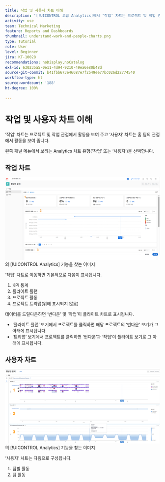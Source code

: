 ```yaml
---
title: 작업 및 사용자 차트 이해
description: '[!UICONTROL 고급 Analytics]에서 ‘작업’ 차트는 프로젝트 및 작업 관점에서 활동을 보여 주고 ‘사용자’ 차트는 홈 팀의 관점에서 활동을 보여 줍니다.'
activity: use
team: Technical Marketing
feature: Reports and Dashboards
thumbnail: understand-work-and-people-charts.png
type: Tutorial
role: User
level: Beginner
jira: KT-10028
recommendations: noDisplay,noCatalog
exl-id: 630235a5-0e11-4d94-9210-49ea6e80b48d
source-git-commit: b41fbb673e46687e7f2b49ee77bc026d22774540
workflow-type: ht
source-wordcount: '188'
ht-degree: 100%

---
```


# 작업 및 사용자 차트 이해

‘작업’ 차트는 프로젝트 및 작업 관점에서 활동을 보여 주고 ‘사용자’ 차트는 홈 팀의 관점에서 활동을 보여 줍니다.

왼쪽 패널 메뉴에서 보려는 Analytics 차트 유형(‘작업’ 또는 ‘사용자’)을 선택합니다.

## 작업 차트

![[!DNL Workfront Classic]](assets/section-1-1.png)의 [!UICONTROL Analytics] 기능을 찾는 이미지

‘작업’ 차트로 이동하면 기본적으로 다음이 표시됩니다.

1. KPI 통계
1. 플라이트 플랜
1. 프로젝트 활동
1. 프로젝트 트리맵(위에 표시되지 않음)

데이터를 드릴다운하면 ‘번다운’ 및 ‘작업’이 플라이트 차트로 표시됩니다.

* ‘플라이트 플랜’ 보기에서 프로젝트를 클릭하면 해당 프로젝트의 ‘번다운’ 보기가 그 아래에 표시됩니다.
* ‘트리맵’ 보기에서 프로젝트를 클릭하면 ‘번다운’과 ‘작업’이 플라이트 보기로 그 아래에 표시됩니다.

## 사용자 차트

![[!DNL Workfront Classic]](assets/section-1-2.png)의 [!UICONTROL Analytics] 기능을 찾는 이미지

‘사용자’ 차트는 다음으로 구성됩니다.

1. 팀별 활동
1. 팀 활동
